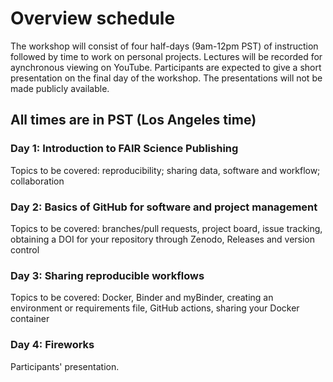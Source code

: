 # Overview schedule

The workshop will consist of four half-days (9am-12pm PST) of instruction followed by time to work on personal projects. Lectures will be recorded for aynchronous viewing on YouTube. Participants are expected to give a short presentation on the final day of the workshop. The presentations will not be made publicly available. 

## All times are in PST (Los Angeles time)

### Day 1: Introduction to FAIR Science Publishing

Topics to be covered: reproducibility; sharing data, software and workflow; collaboration 

### Day 2: Basics of GitHub for software and project management

Topics to be covered: branches/pull requests, project board, issue tracking, obtaining a DOI for your repository through Zenodo, Releases and version control 

### Day 3: Sharing reproducible workflows

Topics to be covered: Docker, Binder and myBinder, creating an environment or requirements file, GitHub actions, sharing your Docker container

### Day 4: Fireworks 

Participants' presentation.
